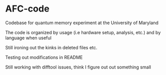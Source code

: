 # AFC-code
Codebase for quantum memory experiment at the University of Maryland

The code is organized by usage (i.e hardware setup, analysis, etc.) and by language when useful

Still ironing out the kinks in deleted files etc.

Testing out modifications in README

Still working with difftool issues, think I figure out out something small
